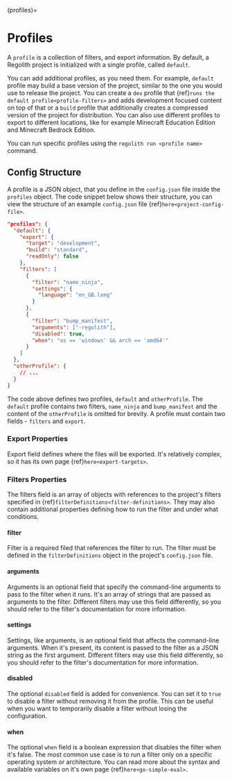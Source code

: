 (profiles)=
# Profiles

A `profile` is a collection of filters, and export information. By default, a Regolith project is initialized with a single profile, called `default`.

You can add additional profiles, as you need them. For example, `default` profile may build a base version of the project, similar to the one you would use to release the project. You can create a `dev` profile that {ref}`runs the default profile<profile-filters>` and adds development focused content on top of that or a `build` profile that additionally creates a compressed version of the project for distribution. You can also use different profiles to export to different locations, like for example Minecraft Education Edition and Minecraft Bedrock Edition.

You can run specific profiles using the `regolith run <profile name>` command.

## Config Structure

A profile is a JSON object, that you define in the `config.json` file inside the `profiles` object. The code snippet below shows their structure, you can view the structure of an example `config.json` file {ref}`here<project-config-file>`.

```json
"profiles": {
  "default": {
    "export": {
      "target": "development",
      "build": "standard",
      "readOnly": false
    },
    "filters": [
      {
        "filter": "name_ninja",
        "settings": {
          "language": "en_GB.lang"
        }
      },
      {
        "filter": "bump_manifest",
        "arguments": ["-regolith"],
        "disabled": true,
        "when": "os == 'windows' && arch == 'amd64'"
      }
    ]
  },
  "otherProfile": {
    // ...
  }
}
```

The code above defines two profiles, `default` and `otherProfile`. The `default` profile contains two filters, `name_ninja` and `bump_manifest` and the content of the `otherProfile` is omitted for brevity. A profile must contain two fields - `filters` and `export`.

### Export Properties
Export field defines where the files will be exported. It's relatively complex, so it has its own page {ref}`here<export-targets>`.

### Filters Properties

The filters field is an array of objects with references to the project's filters specified in {ref}`filterDefinitions<filter-definitions>`. They may also contain additional properties defining how to run the filter and under what conditions.

#### filter
Filter is a required filed that references the filter to run. The filter must be defined in the `filterDefinitions` object in the project's `config.json` file.

#### arguments
Arguments is an optional field that specify the command-line arguments to pass to the filter when it runs. It's an array of strings that are passed as arguments to the filter. Different filters may use this field differently, so you should refer to the filter's documentation for more information.

#### settings
Settings, like arguments, is an optional field that affects the command-line arguments. When it's present, its content is passed to the filter as a JSON string as the first argument. Different filters may use this field differently, so you should refer to the filter's documentation for more information.

#### disabled
The optional `disabled` field is added for convenience. You can set it to `true` to disable a filter without removing it from the profile. This can be useful when you want to temporarily disable a filter without losing the configuration.

#### when
The optional `when` field is a boolean expression that disables the filter when it's false. The most common use case is to run a filter only on a specific operating system or architecture. You can read more about the syntax and available variables on it's own page {ref}`here<go-simple-eval>`.
